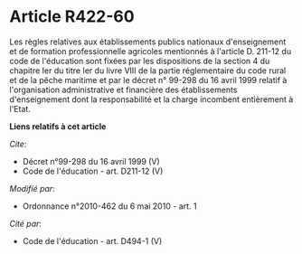 # Article R422-60

Les règles relatives aux établissements publics nationaux d'enseignement et de formation professionnelle agricoles mentionnés
à l'article D. 211-12 du code de l'éducation sont fixées par les dispositions de la section 4 du chapitre Ier du titre Ier du
livre VIII de la partie réglementaire du code rural et de la pêche maritime  et par le décret n° 99-298 du 16 avril 1999
relatif à l'organisation administrative et financière des établissements d'enseignement dont la responsabilité et la charge
incombent entièrement à l'Etat.

**Liens relatifs à cet article**

_Cite_:

  - Décret n°99-298 du 16 avril 1999 (V)
  - Code de l'éducation - art. D211-12 (V)

_Modifié par_:

  - Ordonnance n°2010-462 du 6 mai 2010 - art. 1

_Cité par_:

  - Code de l'éducation - art. D494-1 (V)
